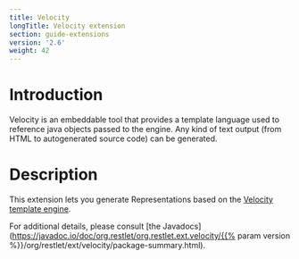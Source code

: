 ```yaml
---
title: Velocity
longTitle: Velocity extension
section: guide-extensions
version: '2.6'
weight: 42
---
```

# Introduction

Velocity is an embeddable tool that provides a template language used to
reference java objects passed to the engine. Any kind of text output
(from HTML to autogenerated source code) can be generated.

# Description

This extension lets you generate Representations based on the [Velocity
template
engine](http://velocity.apache.org/engine/).

For additional details, please consult [the
Javadocs](https://javadoc.io/doc/org.restlet/org.restlet.ext.velocity/{{% param version %}}/org/restlet/ext/velocity/package-summary.html).
